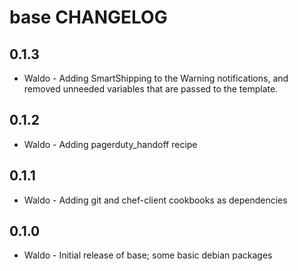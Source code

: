 base CHANGELOG
==============

0.1.3
-----
- Waldo - Adding SmartShipping to the Warning notifications, and removed 
unneeded variables that are passed to the template.

0.1.2
-----
- Waldo - Adding pagerduty_handoff recipe

0.1.1
-----
- Waldo - Adding git and chef-client cookbooks as dependencies


0.1.0
-----
- Waldo - Initial release of base; some basic debian packages

